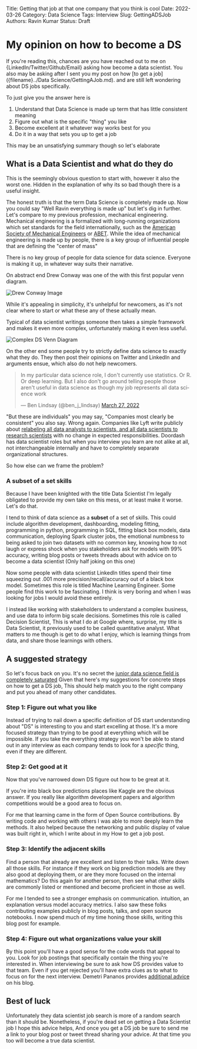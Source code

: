 Title: Getting that job at that one company that you think is cool
Date: 2022-03-26
Category: Data Science
Tags: Interview
Slug: GettingADSJob
Authors: Ravin Kumar
Status: Draft

# My opinion on how to become a DS

If you're reading this, chances are you have reached out to me on {LinkedIn/Twitter/Github/Email} asking how become a data scientist. 
You also may be asking after I sent you my post on how [to get a job]({filename}../Data Science/GettingAJob.md).
and are still left wondering about DS jobs specifically.

To just give you the answer here is 

1. Understand that Data Science is made up term that has little consistent meaning
2. Figure out what is the specific "thing" you like
3. Become excellent at it whatever way works best for you
4. Do it in a way that sets you up to get a job

This may be an unsatisfying summary though so let's elaborate

## What is a Data Scientist and what do they do
This is the seemingly obvious question to start with,
however it also the worst one. 
Hidden in the explanation of why its so bad though there is a useful insight.

The honest truth is that the term Data Science is completely made up.
Now you could say "Well Ravin everything is made up" but let's dig in further.
Let's compare to my previous profession, mechanical engineering.
Mechanical engineering is a formalized with long-running organizations which set standards for the field internationally,
such as the [American Society of Mechanical Engineers](https://en.wikipedia.org/wiki/American_Society_of_Mechanical_Engineers)
or [ABET](https://en.wikipedia.org/wiki/ABET).
While the idea of mechanical engineering is made up by people,
there is a key group of influential people that are defining the "center of mass"

There is no key group of people for data science for data science. 
Everyone is making it up, in whatever way suits their narrative.

On abstract end Drew Conway was one of the with this first popular venn diagram.

![Drew Conway Image](https://images.squarespace-cdn.com/content/v1/5150aec6e4b0e340ec52710a/1364352051365-HZAS3CLBF7ABLE3F5OBY/Data_Science_VD.png)

While it's appealing in simplicity, it's unhelpful for newcomers,
as it's not clear where to start or what these any of these actually mean.

Typical of data scientist writings someone then takes a simple framework and makes it even more complex,
unfortunately making it even less useful.

![Complex DS Venn Diagram](http://georgejmount.com/wp-content/uploads/2016/04/1d115e30-ae3b-42a5-b86f-00b97797b787-original.jpeg)

On the other end some people try to strictly define data science to exactly what they do.
They then post their opinions on Twitter and LinkedIn and arguments ensue,
which also do not help newcomers.

<blockquote class="twitter-tweet"><p lang="en" dir="ltr">In my particular data science role, I don&#39;t currently use statistics. Or R. Or deep learning. But I also don&#39;t go around telling people those aren&#39;t useful in data science as though my job represents all data science work</p>&mdash; Ben Lindsay (@ben_j_lindsay) <a href="https://twitter.com/ben_j_lindsay/status/1508067296115191809?ref_src=twsrc%5Etfw">March 27, 2022</a></blockquote> <script async src="https://platform.twitter.com/widgets.js" charset="utf-8"></script> 

"But these are individuals" you may say, "Companies most clearly be consistent" you also say.
Wrong again.
Companies like Lyft write publicly about [relabeling all data analysts to scientists, and all data scientists to research scientists](https://medium.com/@chamandy/whats-in-a-name-ce42f419d16c) with no change in expected responsibilities. 
Doordash has data scientist roles but when you interview you learn are not alike at all,
not interchangeable internally and have to completely separate organizational structures.

So how else can we frame the problem?

### A subset of a set skills
Because I have been knighted with the title Data Scientist
I'm legally obligated to provide my own take on this mess,
or at least make it worse. 
Let's do that.

I tend to think of data science as a **subset** of a set of skills.
This could include algorithm development, dashboarding, modeling fitting,
programming in python,
programming in SQL, fitting black box models, 
data communication, deploying Spark cluster jobs, the emotional
numbness to being asked to join two datasets with no common key,
knowing how to not laugh or express shock when you stakeholders
ask for models with 99% accuracy,
writing blog posts or tweets threads about with advice on to become a data scientist
(Only half joking on this one)

Now some people with data scientist LinkedIn titles spend their time squeezing out .001 more precision/recall/accuracy out of a black box model.
Sometimes this role is titled Machine Learning Engineer. 
Some people find this work to be fascinating.
I think is very boring and when I was looking for jobs I would avoid these entirely.

I instead like working with stakeholders to understand a complex business,
and use data to inform big scale decisions.
Sometimes this role is called Decision Scientist, 
This is what I do at Google where, surprise, my title is Data Scientist,
it previously used to be called quantitative analyst.
What matters to me though is get to do what I enjoy,
which is learning things from data, and share those learnings
with others.

## A suggested strategy
So let's focus back on you.
It's no secret the
[junior data science field is completely saturated](https://vickiboykis.com/2019/02/13/data-science-is-different-now/)
Given that here's my suggestions for concrete steps on how to get a DS job,
This should help match you to the right company and 
put you ahead of many other candidates.

### Step 1: Figure out what you like
Instead of trying to nail down a specific definition of DS
start understanding about "DS" is interesting to you
and start excelling at those. 
It's a more focused strategy than trying to be good at everything
which will be impossible. 
If you take the everything strategy you won't be able to 
stand out in any interview as each company tends to look for a 
*specific* thing, even if they are different.

### Step 2: Get good at it
Now that you've narrowed down DS figure out how to be great at it.

If you're into black box predictions places like Kaggle are the obvious answer.
If you really like algorithm development papers and algorithm
competitions would be a good area to focus on.

For me that learning came in the form of Open Source contributions. 
By writing code and working with others I was able to more deeply learn the methods.
It also helped because the networking and public display
of value was built right in,
which I write about in my How to get a job post.

### Step 3: Identify the adjacent skills
Find a person that already are excellent and listen to their talks.
Write down all those skills. 
For instance if they work on big prediction models are they also good at 
deploying them, or are they more focused on the internal mathematics?
Do this again for another person,
then see what other skills are commonly listed or mentioned and become proficient in those as well.

For me I tended to see a stronger emphasis on communication. intuition,
an explanation versus model accuracy metrics.
I also saw these folks contributing examples publicly in blog posts,
talks, and open source notebooks.
I now spend much of my time honing those skills, 
writing this blog post for example.

### Step 4: Figure out what organizations value your skill
By this point you'll have a good sense for the code words that appeal to you.
Look for job postings that specifically contain the thing you're interested in.
When interviewing be sure to ask how DS provides value to that team.
Even if you get rejected you'll have extra clues as to what to
focus on for the next interview.
Demetri Pananos provides [additional advice](https://dpananos.github.io/posts/2022/01/blog-post-36/) on his blog.

## Best of luck
Unfortunately they data scientist job search is more of a random search than it should be. 
Nonetheless, if you're dead set on getting a Data Scientist job I hope this advice helps, 
And once you get a DS job be sure to send me a link to your blog post or
tweet thread sharing your advice. 
At that time you too will become a true data scientist.